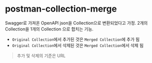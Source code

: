 # postman-collection-merge
Swagger로 가져온 OpenAPI json을 Collection으로 변환되었다고 가정.
2개의 Collection을 1개의 Collection 으로 합치는 기능.
- ```Original Collection```에서 추가된 것은 ```Merged Collection```에 추가 됨
- ```Original Collection```에서 삭제된 것은 ```Merged Collection```에서 삭제 됨
> 추가 및 삭제의 기준은 URL
